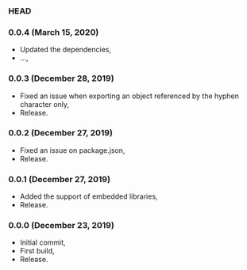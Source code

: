 ### HEAD

### 0.0.4 (March 15, 2020)

  * Updated the dependencies,
  * ...,


### 0.0.3 (December 28, 2019)

  * Fixed an issue when exporting an object referenced by the hyphen character only,
  * Release.


### 0.0.2 (December 27, 2019)

  * Fixed an issue on package.json,
  * Release.


### 0.0.1 (December 27, 2019)

  * Added the support of embedded libraries,
  * Release.


### 0.0.0 (December 23, 2019)

  * Initial commit,
  * First build,
  * Release.
